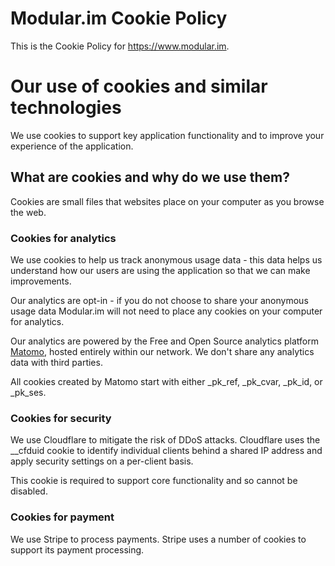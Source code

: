 # Modular.im Cookie Policy

This is the Cookie Policy for https://www.modular.im.

# Our use of cookies and similar technologies

We use cookies to support key application functionality and to improve your experience of the application.

## What are cookies and why do we use them?

Cookies are small files that websites place on your computer as you browse the web.

### Cookies for analytics

We use cookies to help us track anonymous usage data - this data helps us understand how our users are using the application so that we can make improvements.

Our analytics are opt-in - if you do not choose to share your anonymous usage data Modular.im will not need to place any cookies on your computer for analytics.

Our analytics are powered by the Free and Open Source analytics platform [Matomo](https://matomo.org/), hosted entirely within our network. We don't share any analytics data with third parties.

All cookies created by Matomo start with either  _pk_ref, _pk_cvar, _pk_id, or _pk_ses.

### Cookies for security

We use Cloudflare to mitigate the risk of DDoS attacks. Cloudflare uses the __cfduid cookie to identify individual clients behind a shared IP address and apply security settings on a per-client basis.

This cookie is required to support core functionality and so cannot be disabled.

### Cookies for payment

We use Stripe to process payments. Stripe uses a number of cookies to support its payment processing.
